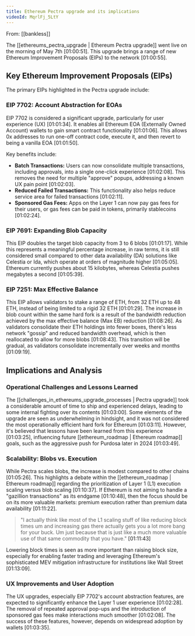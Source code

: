 ```yaml
---
title: Ethereum Pectra upgrade and its implications
videoId: MqrlFj_5LtY
---
```


From: [[bankless]] <br/> 

The [[ethereums_pectra_upgrade | Ethereum Pectra upgrade]] went live on the morning of May 7th <a class="yt-timestamp" data-t="01:00:51">[01:00:51]</a>. This upgrade brings a range of new Ethereum Improvement Proposals (EIPs) to the network <a class="yt-timestamp" data-t="01:00:55">[01:00:55]</a>.

## Key Ethereum Improvement Proposals (EIPs)

The primary EIPs highlighted in the Pectra upgrade include:

### EIP 7702: Account Abstraction for EOAs
EIP 7702 is considered a significant upgrade, particularly for user experience (UX) <a class="yt-timestamp" data-t="01:01:34">[01:01:34]</a>.
It enables all Ethereum EOA (Externally Owned Account) wallets to gain smart contract functionality <a class="yt-timestamp" data-t="01:01:06">[01:01:06]</a>. This allows 0x addresses to run one-off contract code, execute it, and then revert to being a vanilla EOA <a class="yt-timestamp" data-t="01:01:50">[01:01:50]</a>.

Key benefits include:
*   **Batch Transactions:** Users can now consolidate multiple transactions, including approvals, into a single one-click experience <a class="yt-timestamp" data-t="01:02:08">[01:02:08]</a>. This removes the need for multiple "approve" popups, addressing a known UX pain point <a class="yt-timestamp" data-t="01:02:03">[01:02:03]</a>.
*   **Reduced Failed Transactions:** This functionality also helps reduce service area for failed transactions <a class="yt-timestamp" data-t="01:02:11">[01:02:11]</a>.
*   **Sponsored Gas Fees:** Apps on the Layer 1 can now pay gas fees for their users, or gas fees can be paid in tokens, primarily stablecoins <a class="yt-timestamp" data-t="01:02:24">[01:02:24]</a>.

### EIP 7691: Expanding Blob Capacity
This EIP doubles the target blob capacity from 3 to 6 blobs <a class="yt-timestamp" data-t="01:01:17">[01:01:17]</a>. While this represents a meaningful percentage increase, in raw terms, it is still considered small compared to other data availability (DA) solutions like Celestia or Ida, which operate at orders of magnitude higher <a class="yt-timestamp" data-t="01:05:05">[01:05:05]</a>. Ethereum currently pushes about 15 kilobytes, whereas Celestia pushes megabytes a second <a class="yt-timestamp" data-t="01:05:39">[01:05:39]</a>.

### EIP 7251: Max Effective Balance
This EIP allows validators to stake a range of ETH, from 32 ETH up to 48 ETH, instead of being limited to a rigid 32 ETH <a class="yt-timestamp" data-t="01:01:29">[01:01:29]</a>. The increase in blob count within the same hard fork is a result of the bandwidth reduction achieved by the max effective balance (Max EB) reduction <a class="yt-timestamp" data-t="01:08:26">[01:08:26]</a>. As validators consolidate their ETH holdings into fewer boxes, there's less network "gossip" and reduced bandwidth overhead, which is then reallocated to allow for more blobs <a class="yt-timestamp" data-t="01:08:43">[01:08:43]</a>. This transition will be gradual, as validators consolidate incrementally over weeks and months <a class="yt-timestamp" data-t="01:09:19">[01:09:19]</a>.

## Implications and Analysis

### Operational Challenges and Lessons Learned
The [[challenges_in_ethereums_upgrade_processes | Pectra upgrade]] took a considerable amount of time to ship and experienced delays, leading to some internal fighting over its contents <a class="yt-timestamp" data-t="01:03:00">[01:03:00]</a>. Some elements of the upgrade are seen as underwhelming in hindsight, and it was not considered the most operationally efficient hard fork for Ethereum <a class="yt-timestamp" data-t="01:03:11">[01:03:11]</a>. However, it's believed that lessons have been learned from this experience <a class="yt-timestamp" data-t="01:03:25">[01:03:25]</a>, influencing future [[ethereum_roadmap | Ethereum roadmap]] goals, such as the aggressive push for Purdosa later in 2024 <a class="yt-timestamp" data-t="01:03:49">[01:03:49]</a>.

### Scalability: Blobs vs. Execution
While Pectra scales blobs, the increase is modest compared to other chains <a class="yt-timestamp" data-t="01:05:26">[01:05:26]</a>. This highlights a debate within the [[ethereum_roadmap | Ethereum roadmap]] regarding the prioritization of Layer 1 (L1) execution scaling versus blob scaling <a class="yt-timestamp" data-t="01:10:37">[01:10:37]</a>. If Ethereum is not aiming to handle a "gazillion transactions" as its endgame <a class="yt-timestamp" data-t="01:10:48">[01:10:48]</a>, then the focus should be on its more valuable markets: premium execution rather than premium data availability <a class="yt-timestamp" data-t="01:11:22">[01:11:22]</a>.

> "I actually think like most of the L1 scaling stuff of like reducing block times um and increasing gas there actually gets you a lot more bang for your buck. Um just because that is just like a much more valuable use of that same commodity that you have." <a class="yt-timestamp" data-t="01:11:43">[01:11:43]</a>

Lowering block times is seen as more important than raising block size, especially for enabling faster trading and leveraging Ethereum's sophisticated MEV mitigation infrastructure for institutions like Wall Street <a class="yt-timestamp" data-t="01:13:09">[01:13:09]</a>.

### UX Improvements and User Adoption
The UX upgrades, especially EIP 7702's account abstraction features, are expected to significantly enhance the Layer 1 user experience <a class="yt-timestamp" data-t="01:02:28">[01:02:28]</a>. The removal of repeated approval pop-ups and the introduction of sponsored gas fees make interactions much smoother <a class="yt-timestamp" data-t="01:02:08">[01:02:08]</a>. The success of these features, however, depends on widespread adoption by wallets <a class="yt-timestamp" data-t="01:03:35">[01:03:35]</a>.